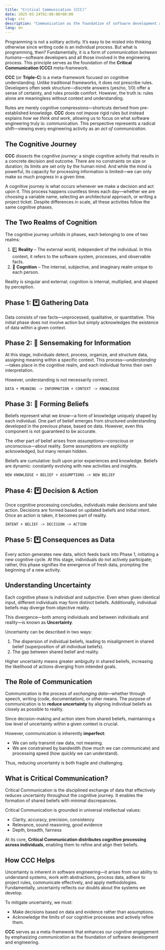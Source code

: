 ```yaml
---
title: "Critical Communication (CCC)"
date: 2025-03-24T01:06:08+00:00
slug: ccc
description: "Communication as the foundation of software development and engineering."
lang: en
---
```


Programming is not a solitary activity. It’s easy to be misled into thinking otherwise since writing code is an individual process. But what is programming, then? Fundamentally, it is a form of _communication between humans_—software developers and all those involved in the engineering process. This principle serves as the foundation of the **Critical Communication (CCC)** meta-framework.

**CCC** (or **Triple-C**) is a meta-framework focused on cognitive understanding. Unlike traditional frameworks, it does not prescribe rules. Developers often seek structure—discrete answers (yes/no, 1/0) offer a sense of certainty, and rules provide comfort. However, the truth is: rules alone are meaningless without context and understanding.

Rules are merely cognitive compressions—shortcuts derived from pre-established knowledge. **CCC** does not impose rigid rules but instead explains _how we think and work_, allowing us to focus on what software engineering truly is: communication. This perspective represents a radical shift—viewing every engineering activity as an _act of communication_.

## The Cognitive Journey

**CCC** dissects the _cognitive journey_: a single cognitive activity that results in a concrete decision and outcome. There are no constraints on size or duration; its limits are set only by the human mind. And while the mind is powerful, its capacity for processing information is limited—we can only make so much progress in a given time.

A cognitive journey is what occurs whenever we make a decision and act upon it. This process happens countless times each day—whether we are choosing a variable name, selecting an architectural approach, or writing a project ticket. Despite differences in scale, all these activities follow the same cognitive phases.

## The Two Realms of Cognition

The cognitive journey unfolds in phases, each belonging to one of two realms:

1. *️⃣ **Reality** – The external world, independent of the individual. In this context, it refers to the software system, processes, and observable facts.
2. 🧠 **Cognition** – The internal, subjective, and imaginary realm unique to each person.

Reality is singular and external; cognition is internal, multiplied, and shaped by perception.

## Phase 1: *️⃣ Gathering Data

Data consists of raw facts—unprocessed, qualitative, or quantitative. This initial phase does not involve action but simply acknowledges the existence of data within a given context.

## Phase 2: 🧠 Sensemaking for Information

At this stage, individuals detect, process, organize, and structure data, assigning meaning within a specific context. This process—_understanding_—takes place in the cognitive realm, and each individual forms their own interpretation.

However, understanding is not necessarily correct.

```plaintext
DATA + MEANING -> INFORMATION + CONTEXT -> KNOWLEDGE
```

## Phase 3: 🧠 Forming Beliefs
Beliefs represent what we _know_—a form of knowledge uniquely shaped by each individual. One part of belief emerges from structured understanding developed in the previous phase, based on data. However, even this component is not guaranteed to be accurate.

The other part of belief arises from _assumptions_—conscious or unconscious—about reality. Some assumptions are explicitly acknowledged, but many remain hidden.

Beliefs are cumulative: built upon prior experiences and knowledge. Beliefs are dynamic: constantly evolving with new activities and insights.

```plaintext
NEW KNOWLEDGE + BELIEF + ASSUMPTIONS -> NEW BELIEF
```

## Phase 4: *️⃣ Decision & Action
Once cognitive processing concludes, individuals make decisions and take action. Decisions are formed based on updated beliefs and initial intent. Once an action is taken, it becomes part of reality.

```plaintext
INTENT + BELIEF -> DECISION -> ACTION
```

## Phase 5: *️⃣ Consequences as Data
Every action generates new data, which feeds back into Phase 1, initiating a new cognitive cycle. At this stage, individuals do not actively participate; rather, this phase signifies the emergence of fresh data, prompting the beginning of a new activity.

## Understanding Uncertainty
Each cognitive phase is _individual_ and _subjective_. Even when given identical input, different individuals may form distinct beliefs. Additionally, individual beliefs may diverge from objective reality.

This divergence—both among individuals and between individuals and reality—is known as **Uncertainty**.

Uncertainty can be described in two ways:

1. The dispersion of individual beliefs, leading to misalignment in shared belief (superposition of all individual beliefs).
2. The gap between shared belief and reality.

Higher uncertainty means greater ambiguity in shared beliefs, increasing the likelihood of actions diverging from intended goals.

## The Role of Communication
Communication is the process of _exchanging data_—whether through speech, writing (code, documentation), or other means. The purpose of communication is to **reduce uncertainty** by aligning individual beliefs as closely as possible to reality.

Since decision-making and action stem from shared beliefs, maintaining a low level of uncertainty within a given context is crucial.

However, communication is inherently **imperfect**:
+ We can only transmit raw data, not meaning.
+ We are constrained by bandwidth (how much we can communicate) and processing speed (how quickly we can understand).

Thus, reducing uncertainty is both fragile and challenging.

## What is Critical Communication?
Critical Communication is the disciplined exchange of data that effectively reduces uncertainty throughout the cognitive journey. It enables the formation of shared beliefs with minimal discrepancies.

Critical Communication is grounded in universal intellectual values:
+	Clarity, accuracy, precision, consistency
+	Relevance, sound reasoning, good evidence
+ Depth, breadth, fairness

At its core, **Critical Communication distributes cognitive processing across individuals**, enabling them to refine and align their beliefs.

## How CCC Helps

Uncertainty is inherent in software engineering—it arises from our ability to understand systems, work with abstractions, process data, adhere to project rules, communicate effectively, and apply methodologies. Fundamentally, uncertainty reflects our doubts about the systems we develop.

To mitigate uncertainty, we must:
+ Make decisions based on data and evidence rather than assumptions.
+ Acknowledge the limits of our cognitive processes and actively refine them.

**CCC** serves as a meta-framework that enhances our cognitive engagement by emphasizing _communication_ as the foundation of software development and engineering.
